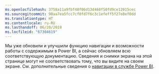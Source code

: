```yaml
---
ms.openlocfilehash: 3758a11a9fbf48f06d13d468f50fd9ce12015cec
ms.sourcegitcommit: 90aa7ea5fcc7cf0fd7f6c3c1efeff5f27e8ef0dd
ms.translationtype: HT
ms.contentlocale: ru-RU
ms.lasthandoff: 06/20/2019
ms.locfileid: "67304619"
---
```

Мы уже обновили и улучшили функцию навигации и возможности работы с содержимым в Power BI, а сейчас обновляем всю соответствующую документацию.
Сведения и снимки экрана на этой странице могут не соответствовать тому, что вы видите на своем экране. См. дополнительные сведения о [навигации в службе Power BI](../consumer/end-user-experience.md).</font>
